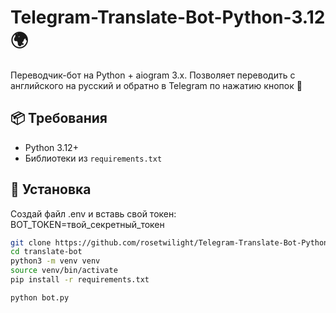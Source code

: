 # Telegram-Translate-Bot-Python-3.12🌍

Переводчик-бот на Python + aiogram 3.x. Позволяет переводить с английского на русский и обратно в Telegram по нажатию кнопок 💬

## 📦 Требования

- Python 3.12+
- Библиотеки из `requirements.txt`

## 🚀 Установка


Создай файл .env и вставь свой токен: BOT_TOKEN=твой_секретный_токен


```bash
git clone https://github.com/rosetwilight/Telegram-Translate-Bot-Python-3.12.git
cd translate-bot
python3 -m venv venv
source venv/bin/activate
pip install -r requirements.txt

python bot.py
